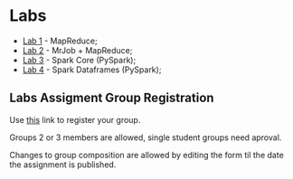 # Labs

* [Lab 1](lab1) - MapReduce;
* [Lab 2](lab2) - MrJob + MapReduce;
* [Lab 3](lab3) - Spark Core (PySpark);
* [Lab 4](lab3) - Spark Dataframes (PySpark);


## Labs Assigment Group Registration

Use [this](https://forms.gle/fWrM87vFaJYRz7zc9) link to register your group.

Groups 2 or 3 members are allowed, single student groups need aproval.

Changes to group composition are allowed by editing the form til the date the assignment is
published.
